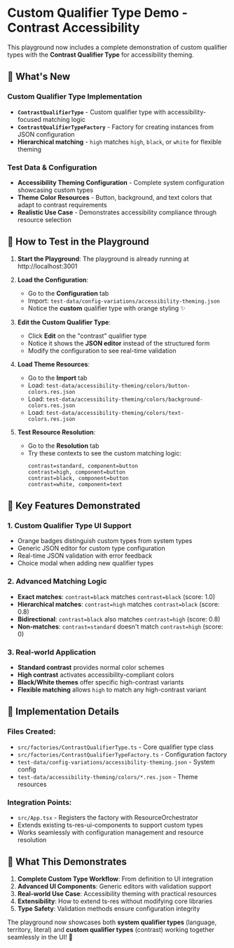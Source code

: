 # Custom Qualifier Type Demo - Contrast Accessibility

This playground now includes a complete demonstration of custom qualifier types with the **Contrast Qualifier Type** for accessibility theming.

## 🎯 What's New

### Custom Qualifier Type Implementation
- **`ContrastQualifierType`** - Custom qualifier type with accessibility-focused matching logic
- **`ContrastQualifierTypeFactory`** - Factory for creating instances from JSON configuration
- **Hierarchical matching** - `high` matches `high`, `black`, or `white` for flexible theming

### Test Data & Configuration
- **Accessibility Theming Configuration** - Complete system configuration showcasing custom types
- **Theme Color Resources** - Button, background, and text colors that adapt to contrast requirements
- **Realistic Use Case** - Demonstrates accessibility compliance through resource selection

## 🚀 How to Test in the Playground

1. **Start the Playground**: The playground is already running at http://localhost:3001

2. **Load the Configuration**:
   - Go to the **Configuration** tab
   - Import: `test-data/config-variations/accessibility-theming.json`
   - Notice the **custom** qualifier type with orange styling ✨

3. **Edit the Custom Qualifier Type**:
   - Click **Edit** on the "contrast" qualifier type
   - Notice it shows the **JSON editor** instead of the structured form
   - Modify the configuration to see real-time validation

4. **Load Theme Resources**:
   - Go to the **Import** tab  
   - Load: `test-data/accessibility-theming/colors/button-colors.res.json`
   - Load: `test-data/accessibility-theming/colors/background-colors.res.json`
   - Load: `test-data/accessibility-theming/colors/text-colors.res.json`

5. **Test Resource Resolution**:
   - Go to the **Resolution** tab
   - Try these contexts to see the custom matching logic:
     ```
     contrast=standard, component=button
     contrast=high, component=button  
     contrast=black, component=button
     contrast=white, component=text
     ```

## 🎨 Key Features Demonstrated

### 1. **Custom Qualifier Type UI Support**
- Orange badges distinguish custom types from system types
- Generic JSON editor for custom type configuration
- Real-time JSON validation with error feedback
- Choice modal when adding new qualifier types

### 2. **Advanced Matching Logic** 
- **Exact matches**: `contrast=black` matches `contrast=black` (score: 1.0)
- **Hierarchical matches**: `contrast=high` matches `contrast=black` (score: 0.8)
- **Bidirectional**: `contrast=black` also matches `contrast=high` (score: 0.8)
- **Non-matches**: `contrast=standard` doesn't match `contrast=high` (score: 0)

### 3. **Real-world Application**
- **Standard contrast** provides normal color schemes
- **High contrast** activates accessibility-compliant colors
- **Black/White themes** offer specific high-contrast variants
- **Flexible matching** allows `high` to match any high-contrast variant

## 🔧 Implementation Details

### Files Created:
- `src/factories/ContrastQualifierType.ts` - Core qualifier type class
- `src/factories/ContrastQualifierTypeFactory.ts` - Configuration factory
- `test-data/config-variations/accessibility-theming.json` - System config
- `test-data/accessibility-theming/colors/*.res.json` - Theme resources

### Integration Points:
- `src/App.tsx` - Registers the factory with ResourceOrchestrator
- Extends existing ts-res-ui-components to support custom types
- Works seamlessly with configuration management and resource resolution

## 🎉 What This Demonstrates

1. **Complete Custom Type Workflow**: From definition to UI integration
2. **Advanced UI Components**: Generic editors with validation support  
3. **Real-world Use Case**: Accessibility theming with practical resources
4. **Extensibility**: How to extend ts-res without modifying core libraries
5. **Type Safety**: Validation methods ensure configuration integrity

The playground now showcases both **system qualifier types** (language, territory, literal) and **custom qualifier types** (contrast) working together seamlessly in the UI! 🚀